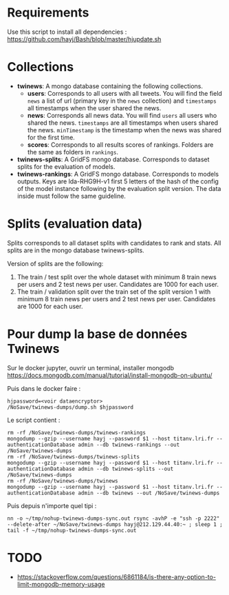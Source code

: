 # Requirements

Use this script to install all dependencies : <https://github.com/hayj/Bash/blob/master/hjupdate.sh>

# Collections

 * **twinews**: A mongo database containing the following collections.
   * **users**: Corresponds to all users with all tweets. You will find the field `news` a list of url (primary key in the `news` collection) and `timestamps` all timestamps when the user shared the news.
   * **news**: Corresponds all news data. You will find `users` all users who shared the news. `timestamps` are all timestamps when users shared the news. `minTimestamp` is the timestamp when the news was shared for the first time.
   * **scores**: Corresponds to all results scores of rankings. Folders are the same as folders in `rankings`.
 * **twinews-splits**: A GridFS mongo database. Corresponds to dataset splits for the evaluation of models.
 * **twinews-rankings**: A GridFS mongo database. Corresponds to models outputs. Keys are lda-RHG9H-v1 first 5 letters of the hash of the config of the model instance following by the evaluation split version. The data inside must follow the same guideline.


# Splits (evaluation data)

Splits corresponds to all dataset splits with candidates to rank and stats.
All splits are in the mongo database twinews-splits.

Version of splits are the following:

 1. The train / test split over the whole dataset with minimum 8 train news per users and 2 test news per user. Candidates are 1000 for each user. 
 2. The train / validation split over the train set of the split version 1 with minimum 8 train news per users and 2 test news per user. Candidates are 1000 for each user.


# Pour dump la base de données Twinews

Sur le docker jupyter, ouvrir un terminal, installer mongodb <https://docs.mongodb.com/manual/tutorial/install-mongodb-on-ubuntu/>

Puis dans le docker faire :

	hjpassword=<voir dataencryptor>
	/NoSave/twinews-dumps/dump.sh $hjpassword

Le script contient :

```
rm -rf /NoSave/twinews-dumps/twinews-rankings
mongodump --gzip --username hayj --password $1 --host titanv.lri.fr --authenticationDatabase admin --db twinews-rankings --out /NoSave/twinews-dumps
rm -rf /NoSave/twinews-dumps/twinews-splits
mongodump --gzip --username hayj --password $1 --host titanv.lri.fr --authenticationDatabase admin --db twinews-splits --out /NoSave/twinews-dumps
rm -rf /NoSave/twinews-dumps/twinews
mongodump --gzip --username hayj --password $1 --host titanv.lri.fr --authenticationDatabase admin --db twinews --out /NoSave/twinews-dumps
```

Puis depuis n'importe quel tipi :

	nn -o ~/tmp/nohup-twinews-dumps-sync.out rsync -avhP -e "ssh -p 2222" --delete-after ~/NoSave/twinews-dumps hayj@212.129.44.40:~ ; sleep 1 ; tail -f ~/tmp/nohup-twinews-dumps-sync.out


# TODO

 * https://stackoverflow.com/questions/6861184/is-there-any-option-to-limit-mongodb-memory-usage